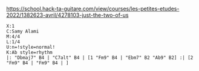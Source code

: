 https://school.hack-ta-guitare.com/view/courses/les-petites-etudes-2022/1382623-avril/4278103-just-the-two-of-us

```music-abc
X:1
C:Samy Alami
M:4/4
L:1/4
U:n=!style=normal!
K:Ab style=rhythm
|: "Dbmaj7" B4 | "C7alt" B4 | [1 "Fm9" B4 | "Ebm7" B2 "Ab9" B2] :| [2 "Fm9" B4 | "Fm9" B4 | ]
```